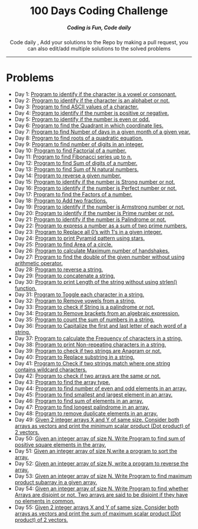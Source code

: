 <H1 align="center">100 Days Coding Challenge</H1>

<H5 align="center">Coding is Fun, Code daily</H5>

<P align="center">Code daily , Add your solutions to the Repo by making a pull request, you can also edit/add multiple solutions to the solved problems</P>

<HR>

# Problems

<UL>
    <li>
        Day 1: <a href="https://github.com/kunal-2002/100-days-of-code/blob/master/Day_001.cpp" target="_blank">Program to identify if the character is a vowel or consonant.</a>
    </li>
    <li>
        Day 2: <a href="https://github.com/kunal-2002/100-days-of-code/blob/master/Day_002.cpp" target="_blank">Program to identify if the character is an alphabet or not.</a>
    </li>
    <li>
        Day 3: <a href="https://github.com/kunal-2002/100-days-of-code/blob/master/Day_003.cpp" target="_blank">Program to find ASCII values of a character.</a>
    </li>
    <li>
        Day 4: <a href="https://github.com/kunal-2002/100-days-of-code/blob/master/Day_004.cpp" target="_blank">Program to identify if the number is positive or negative.</a>
    </li>
    <li>
        Day 5: <a href="https://github.com/kunal-2002/100-days-of-code/blob/master/Day_005.cpp" target="_blank">Program to identify if the number is even or odd.</a>
    </li>
    <li>
        Day 6: <a href="https://github.com/kunal-2002/100-days-of-code/blob/master/Day_006.cpp" target="_blank">Program to find the Quadrant in which coordinate lies.</a>
    </li>
    <li>
        Day 7: <a href="https://github.com/kunal-2002/100-days-of-code/blob/master/Day_007.cpp" target="_blank">Program to find Number of days in a given month of a given year.</a>
    </li>
    <li>
        Day 8: <a href="https://github.com/kunal-2002/100-days-of-code/blob/master/Day_008.cpp" target="_blank">Program to find roots of a quadratic equation.</a>
    </li>
    <li>
        Day 9: <a href="https://github.com/kunal-2002/100-days-of-code/blob/master/Day_009.cpp" target="_blank">Program to find number of digits in an integer.</a>
    </li>
    <li>
        Day 10: <a href="https://github.com/kunal-2002/100-days-of-code/blob/master/Day_010.cpp" target="_blank">Program to find Factorial of a number.</a>
    </li>
    <li>
        Day 11: <a href="https://github.com/kunal-2002/100-days-of-code/blob/master/Day_011.cpp" target="_blank">Program to find Fibonacci series up to n.</a>
    </li>
    <li>
        Day 12: <a href="https://github.com/kunal-2002/100-days-of-code/blob/master/Day_012.cpp" target="_blank">Program to find Sum of digits of a number.</a>
    </li>
    <li>
        Day 13: <a href="https://github.com/kunal-2002/100-days-of-code/blob/master/Day_013.cpp" target="_blank">Program to find Sum of N natural numbers.</a>
    </li>
    <li>
        Day 14: <a href="https://github.com/kunal-2002/100-days-of-code/blob/master/Day_014.cpp" target="_blank">Program to reverse a given number.</a>
    </li>
    <li>
        Day 15: <a href="https://github.com/kunal-2002/100-days-of-code/blob/master/Day_015.cpp" target="_blank">Program to identify if the number is Strong number or not.</a>
    </li>
    <li>
        Day 16: <a href="https://github.com/kunal-2002/100-days-of-code/blob/master/Day_016.cpp" target="_blank">Program to identify if the number is Perfect number or not.</a>
    </li>
    <li>
        Day 17: <a href="https://github.com/kunal-2002/100-days-of-code/blob/master/Day_017.cpp" target="_blank">Program to find the Factors of a number.</a>
    </li>
    <li>
        Day 18: <a href="https://github.com/kunal-2002/100-days-of-code/blob/master/Day_018.cpp" target="_blank">Program to Add two fractions.</a>
    </li>
    <li>
        Day 19: <a href="https://github.com/kunal-2002/100-days-of-code/blob/master/Day_019.cpp" target="_blank">Program to identify if the number is Armstrong number or not.</a>
    </li>
    <li>
        Day 20: <a href="https://github.com/kunal-2002/100-days-of-code/blob/master/Day_020.cpp" target="_blank">Program to identify if the number is Prime number or not.</a>
    </li>
    <li>
        Day 21: <a href="https://github.com/kunal-2002/100-days-of-code/blob/master/Day_021.cpp" target="_blank">Program to identify if the number is Palindrome or not.</a>
    </li>
    <li>
        Day 22: <a href="https://github.com/kunal-2002/100-days-of-code/blob/master/Day_022.cpp" target="_blank">Program to express a number as a sum of two prime numbers.</a>
    </li>
    <li>
        Day 23: <a href="https://github.com/kunal-2002/100-days-of-code/blob/master/Day_023.cpp" target="_blank">Program to Replace all 0’s with 1's in a given integer.</a>
    </li>
    <li>
        Day 24: <a href="https://github.com/kunal-2002/100-days-of-code/blob/master/Day_024.cpp" target="_blank">Program to print Pyramid pattern using stars.</a>
    </li>
    <li>
        Day 25: <a href="https://github.com/kunal-2002/100-days-of-code/blob/master/Day_025.cpp" target="_blank">Program to find Area of a circle.</a>
    </li>
    <li>
        Day 26: <a href="https://github.com/kunal-2002/100-days-of-code/blob/master/Day_026.cpp" target="_blank">Program to calculate Maximum number of handshakes.</a>
    </li>
    <li>
        Day 27: <a href="https://github.com/kunal-2002/100-days-of-code/blob/master/Day_027.cpp" target="_blank">Program to find the double of the given number without using arithmetic operator.</a>
    </li>
    <li>
        Day 28: <a href="https://github.com/kunal-2002/100-days-of-code/blob/master/Day_028.cpp" target="_blank">Program to reverse a string.</a>
    </li>
    <li>
        Day 29: <a href="https://github.com/kunal-2002/100-days-of-code/blob/master/Day_029.cpp" target="_blank">Program to concatenate a string.</a>
    </li>
    <li>
        Day 30: <a href="https://github.com/kunal-2002/100-days-of-code/blob/master/Day_030.cpp" target="_blank">Program to print Length of the string without using strlen() function.</a>
    </li>
    <li>
        Day 31: <a href="https://github.com/kunal-2002/100-days-of-code/blob/master/Day_031.cpp" target="_blank">Program to Toggle each character in a string.</a>
    </li>
    <li>
        Day 32: <a href="https://github.com/kunal-2002/100-days-of-code/blob/master/Day_032.cpp" target="_blank">Program to Remove vowels from a string.</a>
    </li>
    <li>
        Day 33: <a href="https://github.com/kunal-2002/100-days-of-code/blob/master/Day_033.cpp" target="_blank">Program to check if String is a palindrome or not.</a>
    </li>
    <li>
        Day 34: <a href="https://github.com/kunal-2002/100-days-of-code/blob/master/Day_034.cpp" target="_blank">Program to Remove brackets from an algebraic expression.</a>
    </li>
    <li>
        Day 35: <a href="https://github.com/kunal-2002/100-days-of-code/blob/master/Day_035.cpp" target="_blank">Program to count the sum of numbers in a string.</a>
    </li>
    <li>
        Day 36: <a href="https://github.com/kunal-2002/100-days-of-code/blob/master/Day_036.cpp" target="_blank">Program to Capitalize the first and last letter of each word of a string.</a>
    </li>
    <li>
        Day 37: <a href="https://github.com/kunal-2002/100-days-of-code/blob/master/Day_037.cpp" target="_blank">Program to calculate the Frequency of characters in a string.</a>
    </li>
    <li>
        Day 38: <a href="https://github.com/kunal-2002/100-days-of-code/blob/master/Day_038.cpp" target="_blank">Program to print Non-repeating characters in a string.</a>
    </li>
    <li>
        Day 39: <a href="https://github.com/kunal-2002/100-days-of-code/blob/master/Day_039.cpp" target="_blank">Program to check if two strings are Anagram or not.</a>
    </li>
    <li>
        Day 40: <a href="https://github.com/kunal-2002/100-days-of-code/blob/master/Day_040.cpp" target="_blank">Program to Replace substring in a string.</a>
    </li>
    <li>
        Day 41: <a href="https://github.com/kunal-2002/100-days-of-code/blob/master/Day_041.cpp" target="_blank">Program to Check if two strings match where one string contains wildcard characters.</a>
    </li>
    <li>
        Day 42: <a href="https://github.com/kunal-2002/100-days-of-code/blob/master/Day_042.cpp" target="_blank">Program to check if two arrays are the same or not.</a>
    </li>
    <li>
        Day 43: <a href="https://github.com/kunal-2002/100-days-of-code/blob/master/Day_043.cpp" target="_blank">Program to find the array type.</a>
    </li>
    <li>
        Day 44: <a href="https://github.com/kunal-2002/100-days-of-code/blob/master/Day_044.cpp" target="_blank">Program to find number of even and odd elements in an array.</a>
    </li>
    <li>
        Day 45: <a href="https://github.com/kunal-2002/100-days-of-code/blob/master/Day_045.cpp" target="_blank">Program to find smallest and largest element in an array.</a>
    </li>
    <li>
        Day 46: <a href="https://github.com/kunal-2002/100-days-of-code/blob/master/Day_046.cpp" target="_blank">Program to find sum of elements in an array.</a>
    </li>
    <li>
        Day 47: <a href="https://github.com/kunal-2002/100-days-of-code/blob/master/Day_047.cpp" target="_blank">Program to find longest palindrome in an array.</a>
    </li>
    <li>
        Day 48: <a href="https://github.com/kunal-2002/100-days-of-code/blob/master/Day_048.cpp" target="_blank">Program to remove duplicate elements in an array.</a>
    </li>
    <li>
        Day 49: <a href="https://github.com/kunal-2002/100-days-of-code/blob/master/Day_049.cpp" target="_blank">Given 2 integer arrays X and Y of same size. Consider both arrays as vectors and print the minimum scalar product (Dot product) of 2 vectors.</a>
    </li>
    <li>
        Day 50: <a href="https://github.com/kunal-2002/100-days-of-code/blob/master/Day_050.cpp" target="_blank">Given an integer array of size N. Write Program to find sum of positive square elements in the array.</a>
    </li>
    <li>
        Day 51: <a href="https://github.com/kunal-2002/100-days-of-code/blob/master/Day_051.cpp" target="_blank">Given an integer array of size N,write a program to sort the array.</a>
    </li>
    <li>
        Day 52: <a href="https://github.com/kunal-2002/100-days-of-code/blob/master/Day_052.cpp" target="_blank">Given an integer array of size N, write a program to reverse the array.</a>
    </li>
    <li>
        Day 53: <a href="https://github.com/kunal-2002/100-days-of-code/blob/master/Day_053.cpp" target="_blank">Given an integer array of size N. Write Program to find maximum product subarray in a given array.</a>
    </li>
    <li>
        Day 54: <a href="https://github.com/kunal-2002/100-days-of-code/blob/master/Day_054.cpp" target="_blank">Given an integer array of size N. Write Program to find whether Arrays are disjoint or not. Two arrays are said to be disjoint if they have no elements in common.</a>
    </li>
    <li>
        Day 55: <a href="https://github.com/kunal-2002/100-days-of-code/blob/master/Day_055.cpp" target="_blank">Given 2 integer arrays X and Y of same size. Consider both arrays as vectors and print the sum of maximum scalar product (Dot product) of 2 vectors.</a>
    </li>
</UL>